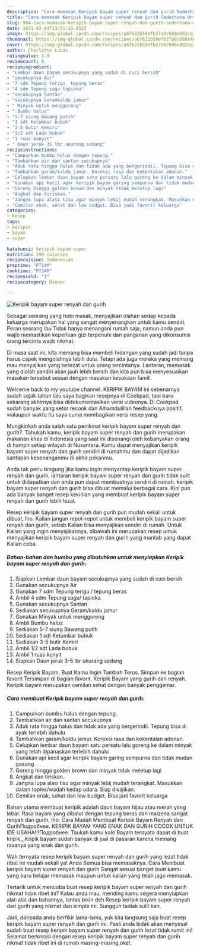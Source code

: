 ```yaml
---
description: "Cara memasak Keripik bayam super renyah dan gurih Sederhana Untuk Jualan"
title: "Cara memasak Keripik bayam super renyah dan gurih Sederhana Untuk Jualan"
slug: 984-cara-memasak-keripik-bayam-super-renyah-dan-gurih-sederhana-untuk-jualan
date: 2021-02-04T23:51:29.852Z
image: https://img-global.cpcdn.com/recipes/a6f622b59efb27a0/680x482cq70/keripik-bayam-super-renyah-dan-gurih-foto-resep-utama.jpg
thumbnail: https://img-global.cpcdn.com/recipes/a6f622b59efb27a0/680x482cq70/keripik-bayam-super-renyah-dan-gurih-foto-resep-utama.jpg
cover: https://img-global.cpcdn.com/recipes/a6f622b59efb27a0/680x482cq70/keripik-bayam-super-renyah-dan-gurih-foto-resep-utama.jpg
author: Charlotte Lucas
ratingvalue: 3.9
reviewcount: 8
recipeingredient:
- "Lembar daun bayam secukupnya yang sudah di cuci bersih"
- "secukupnya Air"
- "7 sdm Tepung terigu  tepung beras"
- "4 sdm Tepung sagu tapioka"
- "secukupnya Santan"
- "secukupnya Garamkaldu jamur"
- " Minyak untuk menggoreng"
- " Bumbu halus"
- "5-7 siung Bawang putih"
- "1 sdt Ketumbar bubuk"
- "3-5 butir Kemiri"
- "1/2 sdt Lada bubuk"
- "1 ruas kunyit"
- " Daun jeruk 35 lbr ukurang sedang"
recipeinstructions:
- "Campurkan bumbu halus dengan tepung."
- "Tambahkan air dan santan secukupnya"
- "Aduk rata hingga halus dan tidak ada yang bergerindil. Tepung bisa di ayak terlebih dahulu"
- "Tambahkan garam/kaldu jamur. Koreksi rasa dan kekentalan adonan."
- "Celupkan lembar daun bayam satu persatu lalu goreng ke dalam minyak yang telah dipanaskan terlebih dahulu"
- "Gunakan api kecil agar keripik bayam garing sempurna dan tidak mudan gosong"
- "Goreng hingga golden brown dan minyak tidak meletup lagi"
- "Angkat dan tiriskan."
- "Jangna lupa alasi tisu agar minyak lebij mudah terangkat. Masukkan dalam toples/wadah kedap udara. Siap disajikan."
- "Cemilan enak, sehat dan low budget. Bisa jadi favorit keluarga"
categories:
- Resep
tags:
- keripik
- bayam
- super

katakunci: keripik bayam super 
nutrition: 199 calories
recipecuisine: Indonesian
preptime: "PT14M"
cooktime: "PT34M"
recipeyield: "1"
recipecategory: Dinner

---
```



![Keripik bayam super renyah dan gurih](https://img-global.cpcdn.com/recipes/a6f622b59efb27a0/680x482cq70/keripik-bayam-super-renyah-dan-gurih-foto-resep-utama.jpg)

Sebagai seorang yang hobi masak, menyajikan olahan sedap kepada keluarga merupakan hal yang sangat menyenangkan untuk kamu sendiri. Peran seorang ibu Tidak hanya menangani rumah saja, namun anda pun wajib memastikan keperluan gizi terpenuhi dan panganan yang dikonsumsi orang tercinta wajib nikmat.

Di masa  saat ini, kita memang bisa membeli hidangan yang sudah jadi tanpa harus capek mengolahnya lebih dulu. Tetapi ada juga mereka yang memang mau menyajikan yang terlezat untuk orang tercintanya. Lantaran, memasak yang diolah sendiri akan jauh lebih bersih dan kita pun bisa menyesuaikan masakan tersebut sesuai dengan masakan kesukaan famili. 

Welceme back to my youtube channel. KERIPIK BAYAM ini sebenarnya sudah sejak tahun lalu saya bagikan resepnya di Cookpad, tapi baru sekarang akhirnya bisa didokumentasikan versi videonya. Di Cookpad sudah banyak yang setor recook dan Alhamdulillah feedbacknya positif, walaupun waktu itu saya cuma membagikan versi resep yang.

Mungkinkah anda salah satu penikmat keripik bayam super renyah dan gurih?. Tahukah kamu, keripik bayam super renyah dan gurih merupakan makanan khas di Indonesia yang saat ini disenangi oleh kebanyakan orang di hampir setiap wilayah di Nusantara. Kamu dapat menyajikan keripik bayam super renyah dan gurih sendiri di rumahmu dan dapat dijadikan santapan kesenanganmu di akhir pekanmu.

Anda tak perlu bingung jika kamu ingin menyantap keripik bayam super renyah dan gurih, lantaran keripik bayam super renyah dan gurih tidak sulit untuk didapatkan dan anda pun dapat membuatnya sendiri di rumah. keripik bayam super renyah dan gurih bisa dibuat memalui berbagai cara. Kini pun ada banyak banget resep kekinian yang membuat keripik bayam super renyah dan gurih lebih lezat.

Resep keripik bayam super renyah dan gurih pun mudah sekali untuk dibuat, lho. Kalian jangan repot-repot untuk membeli keripik bayam super renyah dan gurih, sebab Kalian bisa menyajikan sendiri di rumah. Untuk Kalian yang ingin menyajikannya, dibawah ini merupakan resep untuk menyajikan keripik bayam super renyah dan gurih yang mantab yang dapat Kalian coba.

<!--inarticleads1-->

##### Bahan-bahan dan bumbu yang dibutuhkan untuk menyiapkan Keripik bayam super renyah dan gurih:

1. Siapkan Lembar daun bayam secukupnya yang sudah di cuci bersih
1. Gunakan secukupnya Air
1. Gunakan 7 sdm Tepung terigu / tepung beras
1. Ambil 4 sdm Tepung sagu/ tapioka
1. Gunakan secukupnya Santan
1. Sediakan secukupnya Garam/kaldu jamur
1. Gunakan  Minyak untuk menggoreng
1. Ambil  Bumbu halus
1. Sediakan 5-7 siung Bawang putih
1. Sediakan 1 sdt Ketumbar bubuk
1. Sediakan 3-5 butir Kemiri
1. Ambil 1/2 sdt Lada bubuk
1. Ambil 1 ruas kunyit
1. Siapkan  Daun jeruk 3-5 lbr ukurang sedang


Resep Keripik Bayam, Buat Kamu Ingin Tambah Terus. Simpan ke bagian favorit Tersimpan di bagian favorit. Keripik Bayam yang gurih dan renyah. Keripik bayam merupakan cemilan sehat dengan banyak penggemar. 

<!--inarticleads2-->

##### Cara membuat Keripik bayam super renyah dan gurih:

1. Campurkan bumbu halus dengan tepung.
1. Tambahkan air dan santan secukupnya
1. Aduk rata hingga halus dan tidak ada yang bergerindil. Tepung bisa di ayak terlebih dahulu
1. Tambahkan garam/kaldu jamur. Koreksi rasa dan kekentalan adonan.
1. Celupkan lembar daun bayam satu persatu lalu goreng ke dalam minyak yang telah dipanaskan terlebih dahulu
1. Gunakan api kecil agar keripik bayam garing sempurna dan tidak mudan gosong
1. Goreng hingga golden brown dan minyak tidak meletup lagi
1. Angkat dan tiriskan.
1. Jangna lupa alasi tisu agar minyak lebij mudah terangkat. Masukkan dalam toples/wadah kedap udara. Siap disajikan.
1. Cemilan enak, sehat dan low budget. Bisa jadi favorit keluarga


Bahan utama membuat keripik adalah daun bayam hijau atau merah yang lebar. Rasa bayam yang dibalut dengan tepung beras dan maizena sangat renyah dan gurih, lho. Cara Mudah Membuat Keripik Bayam Renyah dan GurihПодробнее. KERIPIK BAYAM YANG ENAK DAN GURIH COCOK UNTUK IDE USAHA!!!Подробнее. Taukah kamu kalo Bayam ternyata dapat di buat kripik,,,Kripik bayam sudah banyak di jual di pasaran karena memang rasanya yang enak dan gurih. 

Wah ternyata resep keripik bayam super renyah dan gurih yang lezat tidak ribet ini mudah sekali ya! Anda Semua bisa memasaknya. Cara Membuat keripik bayam super renyah dan gurih Sangat sesuai banget buat kamu yang baru belajar memasak maupun untuk kalian yang telah jago memasak.

Tertarik untuk mencoba buat resep keripik bayam super renyah dan gurih nikmat tidak ribet ini? Kalau anda mau, mending kamu segera menyiapkan alat-alat dan bahannya, lantas bikin deh Resep keripik bayam super renyah dan gurih yang nikmat dan simple ini. Sungguh taidak sulit kan. 

Jadi, daripada anda berfikir lama-lama, yuk kita langsung saja buat resep keripik bayam super renyah dan gurih ini. Pasti anda tiidak akan menyesal sudah buat resep keripik bayam super renyah dan gurih lezat tidak rumit ini! Selamat berkreasi dengan resep keripik bayam super renyah dan gurih nikmat tidak ribet ini di rumah masing-masing,oke!.

